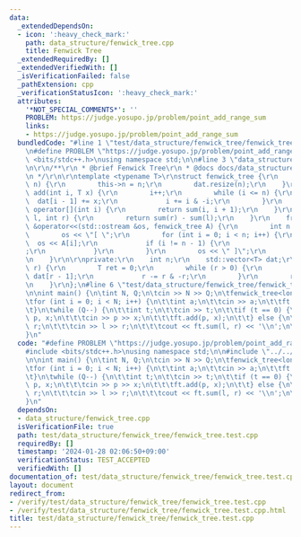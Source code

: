 ```yaml
---
data:
  _extendedDependsOn:
  - icon: ':heavy_check_mark:'
    path: data_structure/fenwick_tree.cpp
    title: Fenwick Tree
  _extendedRequiredBy: []
  _extendedVerifiedWith: []
  _isVerificationFailed: false
  _pathExtension: cpp
  _verificationStatusIcon: ':heavy_check_mark:'
  attributes:
    '*NOT_SPECIAL_COMMENTS*': ''
    PROBLEM: https://judge.yosupo.jp/problem/point_add_range_sum
    links:
    - https://judge.yosupo.jp/problem/point_add_range_sum
  bundledCode: "#line 1 \"test/data_structure/fenwick_tree/fenwick_tree.test.cpp\"\
    \n#define PROBLEM \"https://judge.yosupo.jp/problem/point_add_range_sum\"\n#include\
    \ <bits/stdc++.h>\nusing namespace std;\n\n#line 3 \"data_structure/fenwick_tree.cpp\"\
    \n\r\n/**\r\n * @brief Fenwick Tree\r\n * @docs docs/data_structure/fenwick_tree.md\r\
    \n */\r\n\r\ntemplate <typename T>\r\nstruct fenwick_tree {\r\n    fenwick_tree(int\
    \ n) {\r\n        this->n = n;\r\n        dat.resize(n);\r\n    }\r\n    void\
    \ add(int i, T x) {\r\n        i++;\r\n        while (i <= n) {\r\n          \
    \  dat[i - 1] += x;\r\n            i += i & -i;\r\n        }\r\n    }\r\n    T\
    \ operator[](int i) {\r\n        return sum(i, i + 1);\r\n    }\r\n    T sum(int\
    \ l, int r) {\r\n        return sum(r) - sum(l);\r\n    }\r\n    friend std::ostream\
    \ &operator<<(std::ostream &os, fenwick_tree A) {\r\n        int n = A.n;\r\n\
    \        os << \"[ \";\r\n        for (int i = 0; i < n; i++) {\r\n          \
    \  os << A[i];\r\n            if (i != n - 1) {\r\n                os << \", \"\
    ;\r\n            }\r\n        }\r\n        os << \" ]\";\r\n        return os;\r\
    \n    }\r\n\r\nprivate:\r\n    int n;\r\n    std::vector<T> dat;\r\n    T sum(int\
    \ r) {\r\n        T ret = 0;\r\n        while (r > 0) {\r\n            ret +=\
    \ dat[r - 1];\r\n            r -= r & -r;\r\n        }\r\n        return ret;\r\
    \n    }\r\n};\n#line 6 \"test/data_structure/fenwick_tree/fenwick_tree.test.cpp\"\
    \n\nint main() {\n\tint N, Q;\n\tcin >> N >> Q;\n\tfenwick_tree<long long> ft(N);\n\
    \tfor (int i = 0; i < N; i++) {\n\t\tint a;\n\t\tcin >> a;\n\t\tft.add(i, a);\n\
    \t}\n\twhile (Q--) {\n\t\tint t;\n\t\tcin >> t;\n\t\tif (t == 0) {\n\t\t\tint\
    \ p, x;\n\t\t\tcin >> p >> x;\n\t\t\tft.add(p, x);\n\t\t} else {\n\t\t\tint l,\
    \ r;\n\t\t\tcin >> l >> r;\n\t\t\tcout << ft.sum(l, r) << '\\n';\n\t\t}\n\t}\n\
    }\n"
  code: "#define PROBLEM \"https://judge.yosupo.jp/problem/point_add_range_sum\"\n\
    #include <bits/stdc++.h>\nusing namespace std;\n\n#include \"../../../data_structure/fenwick_tree.cpp\"\
    \n\nint main() {\n\tint N, Q;\n\tcin >> N >> Q;\n\tfenwick_tree<long long> ft(N);\n\
    \tfor (int i = 0; i < N; i++) {\n\t\tint a;\n\t\tcin >> a;\n\t\tft.add(i, a);\n\
    \t}\n\twhile (Q--) {\n\t\tint t;\n\t\tcin >> t;\n\t\tif (t == 0) {\n\t\t\tint\
    \ p, x;\n\t\t\tcin >> p >> x;\n\t\t\tft.add(p, x);\n\t\t} else {\n\t\t\tint l,\
    \ r;\n\t\t\tcin >> l >> r;\n\t\t\tcout << ft.sum(l, r) << '\\n';\n\t\t}\n\t}\n\
    }\n"
  dependsOn:
  - data_structure/fenwick_tree.cpp
  isVerificationFile: true
  path: test/data_structure/fenwick_tree/fenwick_tree.test.cpp
  requiredBy: []
  timestamp: '2024-01-28 02:06:50+09:00'
  verificationStatus: TEST_ACCEPTED
  verifiedWith: []
documentation_of: test/data_structure/fenwick_tree/fenwick_tree.test.cpp
layout: document
redirect_from:
- /verify/test/data_structure/fenwick_tree/fenwick_tree.test.cpp
- /verify/test/data_structure/fenwick_tree/fenwick_tree.test.cpp.html
title: test/data_structure/fenwick_tree/fenwick_tree.test.cpp
---
```

